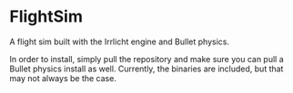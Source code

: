 # FlightSim
A flight sim built with the Irrlicht engine and Bullet physics.

In order to install, simply pull the repository and make sure you can pull a Bullet physics install as well. Currently, the binaries are included, but that may not always be the case.

